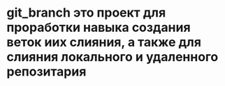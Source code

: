 # git_branch это проект для проработки навыка создания веток иих слияния, а также для слияния локального и удаленного репозитария
